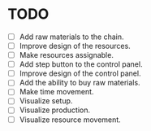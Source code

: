 # TODO

- [ ] Add raw materials to the chain.
- [ ] Improve design of the resources.
- [ ] Make resources assignable.
- [ ] Add step button to the control panel.
- [ ] Improve design of the control panel.
- [ ] Add the ability to buy raw materials.
- [ ] Make time movement.
- [ ] Visualize setup.
- [ ] Visualize production.
- [ ] Visualize resource movement.
